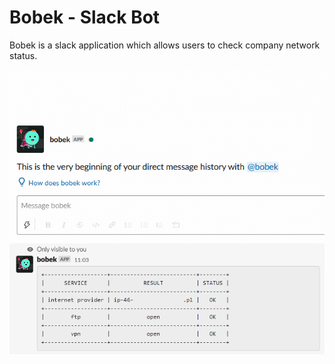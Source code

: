 # Bobek - Slack Bot
Bobek is a slack application which allows users to check company network status.

![Screen](https://github.com/wlazlomarek/slackBot_network_checker/blob/main/screens/screen.gif "Screen")
![Screen](https://github.com/wlazlomarek/slackBot_network_checker/blob/main/screens/bobek.png "Screen")
